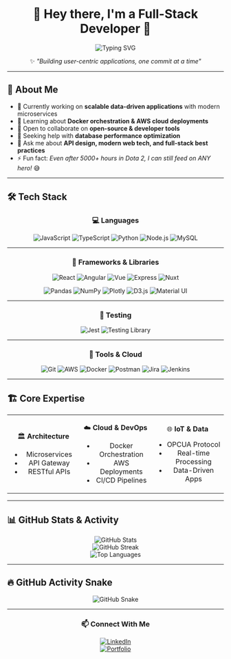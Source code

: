 <div align="center">

# 👋 Hey there, I'm a Full-Stack Developer 🚀  

<img src="https://readme-typing-svg.herokuapp.com?font=Fira+Code&weight=500&pause=1000&color=00C2FF&center=true&vCenter=true&width=550&lines=Passionate+Software+Developer;Building+Scalable+Applications;Lifelong+Learner+%26+Tech+Explorer;5000%2B+hours+in+Dota+2+🎮" alt="Typing SVG" />

✨ *"Building user-centric applications, one commit at a time"*  

</div>

---

## 🚀 About Me  

- 🔭 Currently working on **scalable data-driven applications** with modern microservices  
- 🌱 Learning about **Docker orchestration & AWS cloud deployments**  
- 👯 Open to collaborate on **open-source & developer tools**  
- 🤔 Seeking help with **database performance optimization**  
- 💬 Ask me about **API design, modern web tech, and full-stack best practices**  
- ⚡ Fun fact: *Even after 5000+ hours in Dota 2, I can still feed on ANY hero!* 😅  

---

## 🛠️ Tech Stack  

<div align="center">

### 💻 Languages
![JavaScript](https://img.shields.io/badge/JavaScript-181717?style=for-the-badge&logo=javascript&logoColor=F7DF1E)
![TypeScript](https://img.shields.io/badge/TypeScript-181717?style=for-the-badge&logo=typescript&logoColor=3178C6)
![Python](https://img.shields.io/badge/Python-181717?style=for-the-badge&logo=python)
![Node.js](https://img.shields.io/badge/Node.js-181717?style=for-the-badge&logo=node.js&logoColor=339933)
![MySQL](https://img.shields.io/badge/MySQL-181717?style=for-the-badge&logo=mysql&logoColor=4479A1)

---

### 🚀 Frameworks & Libraries
![React](https://img.shields.io/badge/React-181717?style=for-the-badge&logo=react&logoColor=61DAFB)
![Angular](https://img.shields.io/badge/Angular-181717?style=for-the-badge&logo=angular&logoColor=DD0031)
![Vue](https://img.shields.io/badge/Vue.js-181717?style=for-the-badge&logo=vue.js&logoColor=4FC08D)
![Express](https://img.shields.io/badge/Express-181717?style=for-the-badge&logo=express&logoColor=white)
![Nuxt](https://img.shields.io/badge/Nuxt-181717?style=for-the-badge&logo=nuxtdotjs&logoColor=00DC82)

![Pandas](https://img.shields.io/badge/Pandas-181717?style=for-the-badge&logo=pandas&logoColor=150458)
![NumPy](https://img.shields.io/badge/NumPy-181717?style=for-the-badge&logo=numpy&logoColor=013243)
![Plotly](https://img.shields.io/badge/Plotly-181717?style=for-the-badge&logo=plotly&logoColor=white)
![D3.js](https://img.shields.io/badge/D3.js-181717?style=for-the-badge&logo=d3.js&logoColor=F9A03C)
![Material UI](https://img.shields.io/badge/MUI-181717?style=for-the-badge&logo=mui&logoColor=007FFF)

---

### 🧪 Testing
![Jest](https://img.shields.io/badge/Jest-181717?style=for-the-badge&logo=jest&logoColor=C21325)
![Testing Library](https://img.shields.io/badge/Testing%20Library-181717?style=for-the-badge&logo=testing-library&logoColor=E33332)

---

### 🔧 Tools & Cloud
![Git](https://img.shields.io/badge/Git-181717?style=for-the-badge&logo=git&logoColor=F05032)
![AWS](https://img.shields.io/badge/AWS-181717?style=for-the-badge&logo=amazon-aws&logoColor=FF9900)
![Docker](https://img.shields.io/badge/Docker-181717?style=for-the-badge&logo=docker&logoColor=2496ED)
![Postman](https://img.shields.io/badge/Postman-181717?style=for-the-badge&logo=postman&logoColor=FF6C37)
![Jira](https://img.shields.io/badge/Jira-181717?style=for-the-badge&logo=jira&logoColor=0052CC)
![Jenkins](https://img.shields.io/badge/Jenkins-181717?style=for-the-badge&logo=jenkins&logoColor=D24939)

</div>

---

## 🏗️ Core Expertise  

<table align="center">
<tr>
<td align="center" width="33%">

🏛 **Architecture**  
- Microservices  
- API Gateway  
- RESTful APIs  

</td>
<td align="center" width="33%">

☁️ **Cloud & DevOps**  
- Docker Orchestration  
- AWS Deployments  
- CI/CD Pipelines  

</td>
<td align="center" width="33%">

🌐 **IoT & Data**  
- OPCUA Protocol  
- Real-time Processing  
- Data-Driven Apps  

</td>
</tr>
</table>

---

## 📊 GitHub Stats & Activity  

<div align="center">

![GitHub Stats](https://github-readme-stats.vercel.app/api?username=Saurabh-Biware&theme=tokyonight&show_icons=true&include_all_commits=true&count_private=true)  
![GitHub Streak](https://github-readme-streak-stats.herokuapp.com/?user=Saurabh-Biware&theme=tokyonight)  
![Top Languages](https://github-readme-stats.vercel.app/api/top-langs/?username=Saurabh-Biware&theme=tokyonight&layout=compact)

</div>

---

## 🔥 GitHub Activity Snake  

<div align="center">

![GitHub Snake](https://github.com/Saurabh-Biware/Saurabh-Biware/blob/output/github-contribution-snake.svg)  

</div>

---

<div align="center">

### 📫 Connect With Me  

[![LinkedIn](https://img.shields.io/badge/LinkedIn-181717?style=for-the-badge&logo=linkedin&logoColor=0A66C2)](https://linkedin.com/in/your-profile)  
[![Portfolio](https://img.shields.io/badge/Portfolio-181717?style=for-the-badge&logo=About.me&logoColor=white)](https://your-portfolio-link.com)  

</div>
